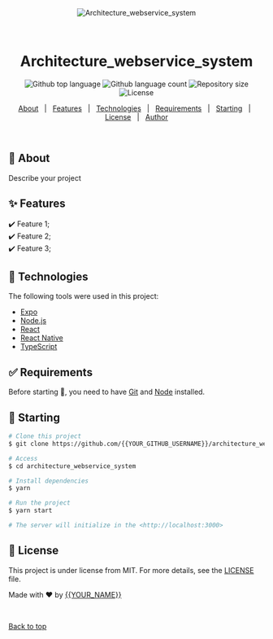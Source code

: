 <div align="center" id="top"> 
  <img src="./.github/app.gif" alt="Architecture_webservice_system" />

  &#xa0;

  <!-- <a href="https://architecture_webservice_system.netlify.app">Demo</a> -->
</div>

<h1 align="center">Architecture_webservice_system</h1>

<p align="center">
  <img alt="Github top language" src="https://img.shields.io/github/languages/top/{{YOUR_GITHUB_USERNAME}}/architecture_webservice_system?color=56BEB8">

  <img alt="Github language count" src="https://img.shields.io/github/languages/count/{{YOUR_GITHUB_USERNAME}}/architecture_webservice_system?color=56BEB8">

  <img alt="Repository size" src="https://img.shields.io/github/repo-size/{{YOUR_GITHUB_USERNAME}}/architecture_webservice_system?color=56BEB8">

  <img alt="License" src="https://img.shields.io/github/license/{{YOUR_GITHUB_USERNAME}}/architecture_webservice_system?color=56BEB8">

  <!-- <img alt="Github issues" src="https://img.shields.io/github/issues/{{YOUR_GITHUB_USERNAME}}/architecture_webservice_system?color=56BEB8" /> -->

  <!-- <img alt="Github forks" src="https://img.shields.io/github/forks/{{YOUR_GITHUB_USERNAME}}/architecture_webservice_system?color=56BEB8" /> -->

  <!-- <img alt="Github stars" src="https://img.shields.io/github/stars/{{YOUR_GITHUB_USERNAME}}/architecture_webservice_system?color=56BEB8" /> -->
</p>

<!-- Status -->

<!-- <h4 align="center"> 
	🚧  Architecture_webservice_system 🚀 Under construction...  🚧
</h4> 

<hr> -->

<p align="center">
  <a href="#dart-about">About</a> &#xa0; | &#xa0; 
  <a href="#sparkles-features">Features</a> &#xa0; | &#xa0;
  <a href="#rocket-technologies">Technologies</a> &#xa0; | &#xa0;
  <a href="#white_check_mark-requirements">Requirements</a> &#xa0; | &#xa0;
  <a href="#checkered_flag-starting">Starting</a> &#xa0; | &#xa0;
  <a href="#memo-license">License</a> &#xa0; | &#xa0;
  <a href="https://github.com/{{YOUR_GITHUB_USERNAME}}" target="_blank">Author</a>
</p>

<br>

## :dart: About ##

Describe your project

## :sparkles: Features ##

:heavy_check_mark: Feature 1;\
:heavy_check_mark: Feature 2;\
:heavy_check_mark: Feature 3;

## :rocket: Technologies ##

The following tools were used in this project:

- [Expo](https://expo.io/)
- [Node.js](https://nodejs.org/en/)
- [React](https://pt-br.reactjs.org/)
- [React Native](https://reactnative.dev/)
- [TypeScript](https://www.typescriptlang.org/)

## :white_check_mark: Requirements ##

Before starting :checkered_flag:, you need to have [Git](https://git-scm.com) and [Node](https://nodejs.org/en/) installed.

## :checkered_flag: Starting ##

```bash
# Clone this project
$ git clone https://github.com/{{YOUR_GITHUB_USERNAME}}/architecture_webservice_system

# Access
$ cd architecture_webservice_system

# Install dependencies
$ yarn

# Run the project
$ yarn start

# The server will initialize in the <http://localhost:3000>
```

## :memo: License ##

This project is under license from MIT. For more details, see the [LICENSE](LICENSE.md) file.


Made with :heart: by <a href="https://github.com/{{YOUR_GITHUB_USERNAME}}" target="_blank">{{YOUR_NAME}}</a>

&#xa0;

<a href="#top">Back to top</a>
